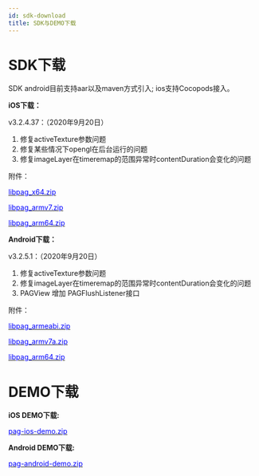 ```yaml
---
id: sdk-download
title: SDK与DEMO下载
---
```


# SDK下载
SDK android目前支持aar以及maven方式引入; ios支持Cocopods接入。

**iOS下载：**

v3.2.4.37：（2020年9月20日）

1. 修复activeTexture参数问题
2. 修复某些情况下opengl在后台运行的问题
3. 修复imageLayer在timeremap的范围异常时contentDuration会变化的问题

附件：

[<font color=blue>libpag_x64.zip</font>](/pag/ios/3.2.5.1/libpag_framework_3.2.5.1_release_ios_arm64_armv7_x64_strip.zip) 

[<font color=blue>libpag_armv7.zip</font>](/pag/ios/3.2.5.1/libpag_framework_3.2.5.1_release_ios_arm64_armv7_strip.zip) 

[<font color=blue>libpag_arm64.zip</font>](/pag/ios/3.2.5.1/libpag_framework_3.2.5.1_release_ios_arm64_strip.zip) 


**Android下载：**

v3.2.5.1：（2020年9月20日）

1. 修复activeTexture参数问题
2. 修复imageLayer在timeremap的范围异常时contentDuration会变化的问题
3. PAGView 增加 PAGFlushListener接口

附件：

[<font color=blue>libpag_armeabi.zip</font>](/pag/android/3.2.5.1/libpag_release_3.2.5.1_armeabi.zip)
 
[<font color=blue>libpag_armv7a.zip</font>](/pag/android/3.2.5.1/libpag_release_3.2.5.1_armv7a.zip) 

[<font color=blue>libpag_arm64.zip</font>](/pag/android/3.2.5.1/libpag_release_3.2.5.1_armeabi_armv7a_arm64v8a.zip) 

# DEMO下载
**iOS DEMO下载:**

[<font color=blue>pag-ios-demo.zip</font>](/pag/demo/pag-ios-demo.zip)

**Android DEMO下载:**

[<font color=blue>pag-android-demo.zip</font>](/pag/demo/pag-android-demo.zip)